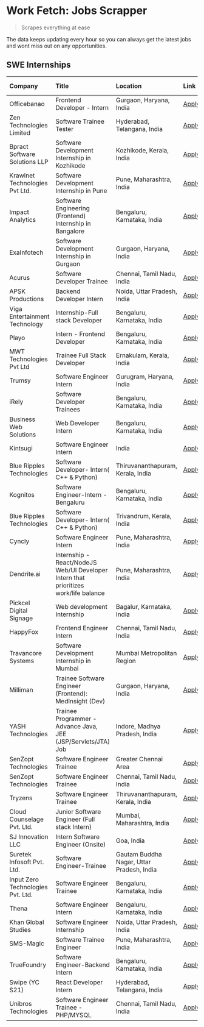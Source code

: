 # Work Fetch: Jobs Scrapper
> Scrapes everything at ease

The data keeps updating every hour so you can always get the latest jobs and wont miss out on any opportunities.

## SWE Internships
<!--START_SECTION:workfetch-->
| Company                           | Title                                                                                | Location                                  | Link                                                                                                                                                                                                                                                                                                    | Date Posted   |
|:----------------------------------|:-------------------------------------------------------------------------------------|:------------------------------------------|:--------------------------------------------------------------------------------------------------------------------------------------------------------------------------------------------------------------------------------------------------------------------------------------------------------|:--------------|
| Officebanao                       | Frontend Developer - Intern                                                          | Gurgaon, Haryana, India                   | [Apply](https://in.linkedin.com/jobs/view/frontend-developer-intern-at-officebanao-3871265915?position=26&pageNum=0&refId=X2WfOln9opKHw%2FQOTTUb2w%3D%3D&trackingId=3eOCUJN4Kxb0QQ3UOY574Q%3D%3D&trk=public_jobs_jserp-result_search-card)                                                              | 2024-03-28    |
| Zen Technologies Limited          | Software Trainee Tester                                                              | Hyderabad, Telangana, India               | [Apply](https://in.linkedin.com/jobs/view/software-trainee-tester-at-zen-technologies-limited-3872036112?position=15&pageNum=0&refId=X2WfOln9opKHw%2FQOTTUb2w%3D%3D&trackingId=hpbwqI63dYOFMR9jr6O8qA%3D%3D&trk=public_jobs_jserp-result_search-card)                                                   | 2024-03-27    |
| Bpract Software Solutions LLP     | Software Development Internship in Kozhikode                                         | Kozhikode, Kerala, India                  | [Apply](https://in.linkedin.com/jobs/view/software-development-internship-in-kozhikode-at-bpract-software-solutions-llp-3874054300?position=30&pageNum=0&refId=X2WfOln9opKHw%2FQOTTUb2w%3D%3D&trackingId=VI04qWkyVSyBkl3qZmiUZg%3D%3D&trk=public_jobs_jserp-result_search-card)                         | 2024-03-27    |
| Krawlnet Technologies Pvt Ltd.    | Software Development Internship in Pune                                              | Pune, Maharashtra, India                  | [Apply](https://in.linkedin.com/jobs/view/software-development-internship-in-pune-at-krawlnet-technologies-pvt-ltd-3871754662?position=48&pageNum=0&refId=X2WfOln9opKHw%2FQOTTUb2w%3D%3D&trackingId=aIN9JIxZBr7xcPuXwJ0IDw%3D%3D&trk=public_jobs_jserp-result_search-card)                              | 2024-03-27    |
| Impact Analytics                  | Software Engineering (Frontend) Internship in Bangalore                              | Bengaluru, Karnataka, India               | [Apply](https://in.linkedin.com/jobs/view/software-engineering-frontend-internship-in-bangalore-at-impact-analytics-3872535077?position=5&pageNum=0&refId=X2WfOln9opKHw%2FQOTTUb2w%3D%3D&trackingId=sDxwevl5l7SxAzGg%2BpGg%2Bg%3D%3D&trk=public_jobs_jserp-result_search-card)                          | 2024-03-26    |
| ExaInfotech                       | Software Development Internship in Gurgaon                                           | Gurgaon, Haryana, India                   | [Apply](https://in.linkedin.com/jobs/view/software-development-internship-in-gurgaon-at-exainfotech-3872534185?position=22&pageNum=0&refId=X2WfOln9opKHw%2FQOTTUb2w%3D%3D&trackingId=qR1eeohx0d8Feg5Bile4xQ%3D%3D&trk=public_jobs_jserp-result_search-card)                                             | 2024-03-26    |
| Acurus                            | Software Developer Trainee                                                           | Chennai, Tamil Nadu, India                | [Apply](https://in.linkedin.com/jobs/view/software-developer-trainee-at-acurus-3871400616?position=32&pageNum=0&refId=X2WfOln9opKHw%2FQOTTUb2w%3D%3D&trackingId=YNbUyga2beXRbc%2FuS7Uh6w%3D%3D&trk=public_jobs_jserp-result_search-card)                                                                | 2024-03-26    |
| APSK Productions                  | Backend Developer Intern                                                             | Noida, Uttar Pradesh, India               | [Apply](https://in.linkedin.com/jobs/view/backend-developer-intern-at-apsk-productions-3866977403?position=39&pageNum=0&refId=X2WfOln9opKHw%2FQOTTUb2w%3D%3D&trackingId=bHk%2BxtsUGS3rKHUf9jijFg%3D%3D&trk=public_jobs_jserp-result_search-card)                                                        | 2024-03-25    |
| Viga Entertainment Technology     | Internship-Full stack Developer                                                      | Bengaluru, Karnataka, India               | [Apply](https://in.linkedin.com/jobs/view/internship-full-stack-developer-at-viga-entertainment-technology-3870669789?position=45&pageNum=0&refId=X2WfOln9opKHw%2FQOTTUb2w%3D%3D&trackingId=XZ6l4po%2BDK6BkSKM8Ol%2BZw%3D%3D&trk=public_jobs_jserp-result_search-card)                                  | 2024-03-25    |
| Playo                             | Intern - Frontend Developer                                                          | Bengaluru, Karnataka, India               | [Apply](https://in.linkedin.com/jobs/view/intern-frontend-developer-at-playo-3864131172?position=9&pageNum=0&refId=X2WfOln9opKHw%2FQOTTUb2w%3D%3D&trackingId=eZZjTxcZIedS2F3CpXGFKw%3D%3D&trk=public_jobs_jserp-result_search-card)                                                                     | 2024-03-22    |
| MWT Technologies Pvt Ltd          | Trainee Full Stack Developer                                                         | Ernakulam, Kerala, India                  | [Apply](https://in.linkedin.com/jobs/view/trainee-full-stack-developer-at-mwt-technologies-pvt-ltd-3863344037?position=11&pageNum=0&refId=X2WfOln9opKHw%2FQOTTUb2w%3D%3D&trackingId=v3X5opYk4EuGfp2hmYT1bw%3D%3D&trk=public_jobs_jserp-result_search-card)                                              | 2024-03-20    |
| Trumsy                            | Software Engineer Intern                                                             | Gurugram, Haryana, India                  | [Apply](https://in.linkedin.com/jobs/view/software-engineer-intern-at-trumsy-3864795201?position=46&pageNum=0&refId=X2WfOln9opKHw%2FQOTTUb2w%3D%3D&trackingId=FMVeknszqFZTgy0Oml3Jqw%3D%3D&trk=public_jobs_jserp-result_search-card)                                                                    | 2024-03-20    |
| iRely                             | Software Developer Trainees                                                          | Bengaluru, Karnataka, India               | [Apply](https://in.linkedin.com/jobs/view/software-developer-trainees-at-irely-3860566039?position=3&pageNum=0&refId=X2WfOln9opKHw%2FQOTTUb2w%3D%3D&trackingId=1Sezpthi%2BZrmKl07CIJs0Q%3D%3D&trk=public_jobs_jserp-result_search-card)                                                                 | 2024-03-18    |
| Business Web Solutions            | Web Developer Intern                                                                 | Bengaluru, Karnataka, India               | [Apply](https://in.linkedin.com/jobs/view/web-developer-intern-at-business-web-solutions-3860721170?position=21&pageNum=0&refId=X2WfOln9opKHw%2FQOTTUb2w%3D%3D&trackingId=%2BW0115dZRPwaChWgC7rNig%3D%3D&trk=public_jobs_jserp-result_search-card)                                                      | 2024-03-17    |
| Kintsugi                          | Software Engineer Intern                                                             | India                                     | [Apply](https://in.linkedin.com/jobs/view/software-engineer-intern-at-kintsugi-3857074071?position=41&pageNum=0&refId=X2WfOln9opKHw%2FQOTTUb2w%3D%3D&trackingId=kOz264w78tIMxcaXUg8zug%3D%3D&trk=public_jobs_jserp-result_search-card)                                                                  | 2024-03-16    |
| Blue Ripples Technologies         | Software Developer- Intern( C++ & Python)                                            | Thiruvananthapuram, Kerala, India         | [Apply](https://in.linkedin.com/jobs/view/software-developer-intern-c%2B%2B-python-at-blue-ripples-technologies-3855594494?position=18&pageNum=0&refId=X2WfOln9opKHw%2FQOTTUb2w%3D%3D&trackingId=jKpTVgaQPr3kXbJ8k7Ul0A%3D%3D&trk=public_jobs_jserp-result_search-card)                                 | 2024-03-14    |
| Kognitos                          | Software Engineer-Intern -Bengaluru                                                  | Bengaluru, Karnataka, India               | [Apply](https://in.linkedin.com/jobs/view/software-engineer-intern-bengaluru-at-kognitos-3855361239?position=7&pageNum=0&refId=X2WfOln9opKHw%2FQOTTUb2w%3D%3D&trackingId=Un7v6X3astQCS%2BzkCYjGYA%3D%3D&trk=public_jobs_jserp-result_search-card)                                                       | 2024-03-13    |
| Blue Ripples Technologies         | Software Developer- Intern( C++  & Python)                                           | Trivandrum, Kerala, India                 | [Apply](https://in.linkedin.com/jobs/view/software-developer-intern-c%2B%2B-python-at-blue-ripples-technologies-3856150730?position=19&pageNum=0&refId=X2WfOln9opKHw%2FQOTTUb2w%3D%3D&trackingId=ca5EWLTG%2BQVn78dy6C1OiA%3D%3D&trk=public_jobs_jserp-result_search-card)                               | 2024-03-13    |
| Cyncly                            | Software Engineer Intern                                                             | Pune, Maharashtra, India                  | [Apply](https://in.linkedin.com/jobs/view/software-engineer-intern-at-cyncly-3853990178?position=24&pageNum=0&refId=X2WfOln9opKHw%2FQOTTUb2w%3D%3D&trackingId=StHQeDATtsLo9QsjuVuMSQ%3D%3D&trk=public_jobs_jserp-result_search-card)                                                                    | 2024-03-13    |
| Dendrite.ai                       | Internship - React/NodeJS Web/UI Developer Intern that prioritizes work/life balance | Pune, Maharashtra, India                  | [Apply](https://in.linkedin.com/jobs/view/internship-react-nodejs-web-ui-developer-intern-that-prioritizes-work-life-balance-at-dendrite-ai-3853583200?position=38&pageNum=0&refId=X2WfOln9opKHw%2FQOTTUb2w%3D%3D&trackingId=m%2Fawd%2FSu0BdGzy9vcB80CA%3D%3D&trk=public_jobs_jserp-result_search-card) | 2024-03-12    |
| Pickcel Digital Signage           | Web development Internship                                                           | Bagalur, Karnataka, India                 | [Apply](https://in.linkedin.com/jobs/view/web-development-internship-at-pickcel-digital-signage-3849506118?position=59&pageNum=0&refId=X2WfOln9opKHw%2FQOTTUb2w%3D%3D&trackingId=bWc0bKDupdFLso0FxpuIkA%3D%3D&trk=public_jobs_jserp-result_search-card)                                                 | 2024-03-08    |
| HappyFox                          | Frontend Engineer Intern                                                             | Chennai, Tamil Nadu, India                | [Apply](https://in.linkedin.com/jobs/view/frontend-engineer-intern-at-happyfox-3848357951?position=49&pageNum=0&refId=X2WfOln9opKHw%2FQOTTUb2w%3D%3D&trackingId=dyO6PNPPiNTbzNFE63rq8A%3D%3D&trk=public_jobs_jserp-result_search-card)                                                                  | 2024-03-07    |
| Travancore Systems                | Software Development Internship in Mumbai                                            | Mumbai Metropolitan Region                | [Apply](https://in.linkedin.com/jobs/view/software-development-internship-in-mumbai-at-travancore-systems-3847706952?position=50&pageNum=0&refId=X2WfOln9opKHw%2FQOTTUb2w%3D%3D&trackingId=PgaMkc5njsgVZxT9N6AnmA%3D%3D&trk=public_jobs_jserp-result_search-card)                                       | 2024-03-05    |
| Milliman                          | Trainee Software Engineer (Frontend): MedInsight (Dev)                               | Gurgaon, Haryana, India                   | [Apply](https://in.linkedin.com/jobs/view/trainee-software-engineer-frontend-medinsight-dev-at-milliman-3792874280?position=10&pageNum=0&refId=X2WfOln9opKHw%2FQOTTUb2w%3D%3D&trackingId=RLwlHNyA4ZgjjHY5b18mkQ%3D%3D&trk=public_jobs_jserp-result_search-card)                                         | 2024-03-01    |
| YASH Technologies                 | Trainee Programmer - Advance Java, JEE (JSP/Servlets/JTA) Job                        | Indore, Madhya Pradesh, India             | [Apply](https://in.linkedin.com/jobs/view/trainee-programmer-advance-java-jee-jsp-servlets-jta-job-at-yash-technologies-3811759183?position=27&pageNum=0&refId=X2WfOln9opKHw%2FQOTTUb2w%3D%3D&trackingId=VpYJlWnWni4lMkVslQkLrQ%3D%3D&trk=public_jobs_jserp-result_search-card)                         | 2024-02-13    |
| SenZopt Technologies              | Software Engineer Trainee                                                            | Greater Chennai Area                      | [Apply](https://in.linkedin.com/jobs/view/software-engineer-trainee-at-senzopt-technologies-3827688781?position=40&pageNum=0&refId=X2WfOln9opKHw%2FQOTTUb2w%3D%3D&trackingId=OHcY0EFGcXZC75FOQUlx2Q%3D%3D&trk=public_jobs_jserp-result_search-card)                                                     | 2024-02-12    |
| SenZopt Technologies              | Software Engineer Trainee                                                            | Chennai, Tamil Nadu, India                | [Apply](https://in.linkedin.com/jobs/view/software-engineer-trainee-at-senzopt-technologies-3827686880?position=58&pageNum=0&refId=X2WfOln9opKHw%2FQOTTUb2w%3D%3D&trackingId=zoRalsE0x6jlPkK5E32H4Q%3D%3D&trk=public_jobs_jserp-result_search-card)                                                     | 2024-02-12    |
| Tryzens                           | Software Engineer Trainee                                                            | Thiruvananthapuram, Kerala, India         | [Apply](https://in.linkedin.com/jobs/view/software-engineer-trainee-at-tryzens-3809363491?position=43&pageNum=0&refId=X2WfOln9opKHw%2FQOTTUb2w%3D%3D&trackingId=hGFYIew9uANOyhL9qSiTBQ%3D%3D&trk=public_jobs_jserp-result_search-card)                                                                  | 2024-01-18    |
| Cloud Counselage Pvt. Ltd.        | Junior Software Engineer (Full stack Intern)                                         | Mumbai, Maharashtra, India                | [Apply](https://in.linkedin.com/jobs/view/junior-software-engineer-full-stack-intern-at-cloud-counselage-pvt-ltd-3803132814?position=33&pageNum=0&refId=X2WfOln9opKHw%2FQOTTUb2w%3D%3D&trackingId=eVe2oRf3JLOAkHh%2BCdKKRQ%3D%3D&trk=public_jobs_jserp-result_search-card)                              | 2024-01-11    |
| SJ Innovation LLC                 | Intern Software Engineer (Onsite)                                                    | Goa, India                                | [Apply](https://in.linkedin.com/jobs/view/intern-software-engineer-onsite-at-sj-innovation-llc-3799959011?position=51&pageNum=0&refId=X2WfOln9opKHw%2FQOTTUb2w%3D%3D&trackingId=fNbioGWC0TgKfXnxFBGTnQ%3D%3D&trk=public_jobs_jserp-result_search-card)                                                  | 2024-01-11    |
| Suretek Infosoft Pvt. Ltd.        | Software Engineer-Trainee                                                            | Gautam Buddha Nagar, Uttar Pradesh, India | [Apply](https://in.linkedin.com/jobs/view/software-engineer-trainee-at-suretek-infosoft-pvt-ltd-3800934643?position=28&pageNum=0&refId=X2WfOln9opKHw%2FQOTTUb2w%3D%3D&trackingId=uaaQuqEHsGHHtRae75QAHw%3D%3D&trk=public_jobs_jserp-result_search-card)                                                 | 2024-01-09    |
| Input Zero Technologies Pvt. Ltd. | Software Engineer Trainee                                                            | Bengaluru, Karnataka, India               | [Apply](https://in.linkedin.com/jobs/view/software-engineer-trainee-at-input-zero-technologies-pvt-ltd-3800927643?position=35&pageNum=0&refId=X2WfOln9opKHw%2FQOTTUb2w%3D%3D&trackingId=bEPiM7olqEeHysTYs7K%2BMQ%3D%3D&trk=public_jobs_jserp-result_search-card)                                        | 2024-01-09    |
| Thena                             | Software Engineer Intern                                                             | Bengaluru, Karnataka, India               | [Apply](https://in.linkedin.com/jobs/view/software-engineer-intern-at-thena-3778731751?position=20&pageNum=0&refId=X2WfOln9opKHw%2FQOTTUb2w%3D%3D&trackingId=pJSa5SQoSThbQpDt4KO%2F5A%3D%3D&trk=public_jobs_jserp-result_search-card)                                                                   | 2023-12-05    |
| Khan Global Studies               | Software Engineer Internship                                                         | Noida, Uttar Pradesh, India               | [Apply](https://in.linkedin.com/jobs/view/software-engineer-internship-at-khan-global-studies-3766942197?position=60&pageNum=0&refId=X2WfOln9opKHw%2FQOTTUb2w%3D%3D&trackingId=t9xLkzMoJF9WKW1iwQr%2B2w%3D%3D&trk=public_jobs_jserp-result_search-card)                                                 | 2023-11-27    |
| SMS-Magic                         | Software Trainee Engineer                                                            | Pune, Maharashtra, India                  | [Apply](https://in.linkedin.com/jobs/view/software-trainee-engineer-at-sms-magic-3761409781?position=34&pageNum=0&refId=X2WfOln9opKHw%2FQOTTUb2w%3D%3D&trackingId=5wh1LedqBrseug%2BnLl73AA%3D%3D&trk=public_jobs_jserp-result_search-card)                                                              | 2023-11-16    |
| TrueFoundry                       | Software Engineer-Backend Intern                                                     | Bengaluru, Karnataka, India               | [Apply](https://in.linkedin.com/jobs/view/software-engineer-backend-intern-at-truefoundry-3779508170?position=36&pageNum=0&refId=X2WfOln9opKHw%2FQOTTUb2w%3D%3D&trackingId=J3kuGSn3fWcd3%2FlPfH5LAQ%3D%3D&trk=public_jobs_jserp-result_search-card)                                                     | 2023-11-10    |
| Swipe (YC S21)                    | React Developer Intern                                                               | Hyderabad, Telangana, India               | [Apply](https://in.linkedin.com/jobs/view/react-developer-intern-at-swipe-yc-s21-3737600089?position=23&pageNum=0&refId=X2WfOln9opKHw%2FQOTTUb2w%3D%3D&trackingId=DWC727oOz4tG4DA%2BBbXosg%3D%3D&trk=public_jobs_jserp-result_search-card)                                                              | 2023-10-13    |
| Unibros Technologies              | Software Engineer Trainee - PHP/MYSQL                                                | Chennai, Tamil Nadu, India                | [Apply](https://in.linkedin.com/jobs/view/software-engineer-trainee-php-mysql-at-unibros-technologies-3656599241?position=44&pageNum=0&refId=X2WfOln9opKHw%2FQOTTUb2w%3D%3D&trackingId=PLEXxbuGJOuA1Zkm2l7mQA%3D%3D&trk=public_jobs_jserp-result_search-card)                                           | 2023-06-12    |
<!--END_SECTION:workfetch-->
